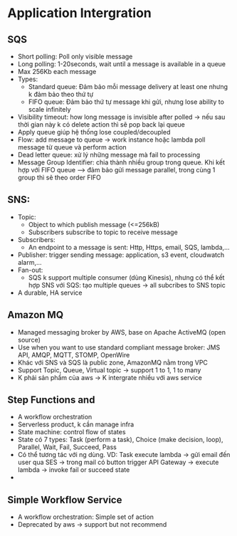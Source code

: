# Application Intergration

## SQS
  - Short polling: Poll only visible message
  - Long polling: 1-20seconds, wait until a message is available in a queue
  - Max 256Kb each message
  - Types:
    - Standard queue: Đảm bảo mỗi message delivery at least one nhưng k đảm bảo theo thứ tự
    - FIFO queue: Đảm bảo thứ tự message khi gửi, nhưng lose ability to scale infinitely
  - Visibility timeout: how long message is invisible after polled -> nếu sau thời gian này k có delete action thì sẽ pop back lại queue
  - Apply queue giúp hệ thống lose coupled/decoupled
  - Flow: add message to queue -> work instance hoặc lambda poll message từ queue và perform action    
  - Dead letter queue: xử lý những message mà fail to processing
  - Message Group Identifier: chia thành nhiều group trong queue. Khi kết hợp với FIFO queue --> đảm bảo gửi message parallel, trong cùng 1 group thì sẽ theo order FIFO
  
## SNS:
  - Topic: 
    - Object to which publish message (<=256kB)
    - Subscribers subscribe to topic to receive message
  - Subscribers:
    - An endpoint to a message is sent: Http, Https, email, SQS, lambda,...
  - Publisher: trigger sending message: application, s3 event, cloudwatch alarm,...
  - Fan-out: 
    - SQS k support multiple consumer (dùng Kinesis), nhưng có thể kết hợp SNS với SQS: tạo multiple queues -> all subcribes to SNS topic
  - A durable, HA service
  
## Amazon MQ
 - Managed messaging broker by AWS, base on Apache ActiveMQ (open source)
 - Use when you want to use standard compliant message broker: JMS API, AMQP, MQTT, STOMP, OpenWire
 - Khác với SNS và SQS là public zone, AmazonMQ nằm trong VPC
 - Support Topic, Queue, Virtual topic -> support 1 to 1, 1 to many
 - K phải sản phẩm của aws -> K intergrate nhiều với aws service
 
## Step Functions and 
 - A workflow orchestration
 - Serverless product,  k cần manage infra
 - State machine: control flow of states
 - State có 7 types: Task (perform a task), Choice (make decision, loop), Parallel, Wait, Fail, Succeed, Pass
 - Có thể tương tác với ng dùng. VD: Task execute lambda -> gửi email đến user qua SES -> trong mail có button trigger API Gateway -> execute lambda -> invoke fail or succeed state
 - 
 
## Simple Workflow Service
 - A workflow orchestration: Simple set of action
 - Deprecated by aws -> support but not recommend
